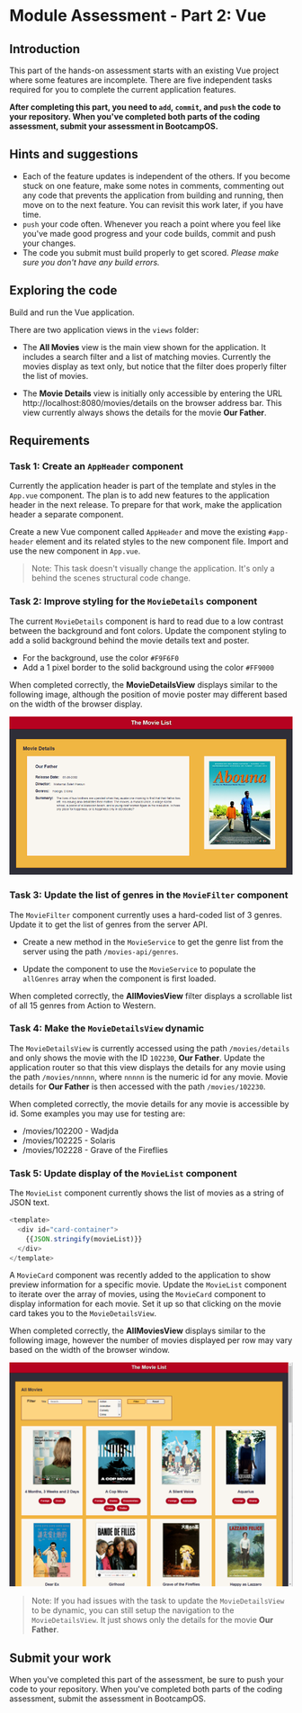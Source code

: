 # Module Assessment - Part 2: Vue

## Introduction

This part of the hands-on assessment starts with an existing Vue project where some features are incomplete. There are five independent tasks required for you to complete the current application features.

**After completing this part, you need to `add`, `commit`, and `push` the code to your repository. When you've completed both parts of the coding assessment, submit your assessment in BootcampOS.**

## Hints and suggestions

* Each of the feature updates is independent of the others. If you become stuck on one feature, make some notes in comments, commenting out any code that prevents the application from building and running, then move on to the next feature. You can revisit this work later, if you have time.
* `push` your code often. Whenever you reach a point where you feel like you've made good progress and your code builds, commit and push your changes.
* The code you submit must build properly to get scored. _Please make sure you don't have any build errors._

## Exploring the code

Build and run the Vue application.

There are two application views in the `views` folder:

- The **All Movies** view is the main view shown for the application. It includes a search filter and a list of matching movies. Currently the movies display as text only, but notice that the filter does properly filter the list of movies.

- The **Movie Details** view is initially only accessible by entering the URL http://localhost:8080/movies/details on the browser address bar. This view currently always shows the details for the movie **Our Father**.


## Requirements

### Task 1: Create an `AppHeader` component

Currently the application header is part of the template and styles in the `App.vue` component. The plan is to add new features to the application header in the next release. To prepare for that work, make the application header a separate component. 

Create a new Vue component called `AppHeader` and move the existing `#app-header` element and its related styles to the new component file. Import and use the new component in `App.vue`. 

> Note: This task doesn't visually change the application. It's only a behind the scenes structural code change. 


### Task 2: Improve styling for the `MovieDetails` component

The current `MovieDetails` component is hard to read due to a low contrast between the background and font colors. Update the component styling to add a solid background behind the movie details text and poster. 

- For the background, use the color `#F9F6F0`
- Add a 1 pixel border to the solid background using the color `#FF9000`

When completed correctly, the **MovieDetailsView** displays similar to the following image, although the position of movie poster may different based on the width of the browser display.

![Styled MovieDetailsView](./images/styled-movie-details.png)


### Task 3: Update the list of genres in the `MovieFilter` component

The `MovieFilter` component currently uses a hard-coded list of 3 genres. Update it to get the list of genres from the server API.   

- Create a new method in the `MovieService` to get the genre list from the server using the path `/movies-api/genres`.

- Update the component to use the `MovieService` to populate the `allGenres` array when the component is first loaded.

When completed correctly, the **AllMoviesView** filter displays a scrollable list of all 15 genres from Action to Western.


### Task 4: Make the `MovieDetailsView` dynamic

The `MovieDetailsView` is currently accessed using the path `/movies/details` and only shows the movie with the ID `102230`, **Our Father**. Update the application router so that this view displays the details for any movie using the path `/movies/nnnnn`, where `nnnnn` is the numeric id for any movie. Movie details for **Our Father** is then accessed with the path `/movies/102230`.

When completed correctly, the movie details for any movie is accessible by id. Some examples you may use for testing are:
- /movies/102200 - Wadjda
- /movies/102225 - Solaris
- /movies/102228 - Grave of the Fireflies


### Task 5: Update display of the `MovieList` component 

The `MovieList` component currently shows the list of movies as a string of JSON text. 

```JavaScript
<template>
  <div id="card-container">
    {{JSON.stringify(movieList)}}
  </div>
</template>
```

A `MovieCard` component was recently added to the application to show preview information for a specific movie. Update the `MovieList` component to iterate over the array of movies, using the `MovieCard` component to display information for each movie. Set it up so that clicking on the movie card takes you to the `MovieDetailsView`.

When completed correctly, the **AllMoviesView** displays similar to the following image, however the number of movies displayed per row may vary based on the width of the browser window. 

![Updated AllMoviesView](./images/updated-movies-list.png)

> Note: If you had issues with the task to update the `MovieDetailsView` to be dynamic, you can still setup the navigation to the `MovieDetailsView`. It just shows only the details for the movie **Our Father**.


## Submit your work

When you've completed this part of the assessment, be sure to push your code to your repository. When you've completed both parts of the coding assessment, submit the assessment in BootcampOS.


